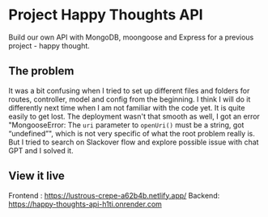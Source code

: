 # Project Happy Thoughts API

Build our own API with MongoDB, moongoose and Express for a previous project - happy thought.

## The problem

It was a bit confusing when I tried to set up different files and folders for routes, controller, model and config from the beginning. I think I will do it differently next time when I am not familiar with the code yet. It is quite easily to get lost.
The deployment wasn't that smooth as well, I got an error "MongooseError: The `uri` parameter to `openUri()` must be a string, got “undefined”", which is not very specific of what the root problem really is. But I tried to search on Slackover flow and explore possible issue with chat GPT and I solved it.

## View it live

Frontend : https://lustrous-crepe-a62b4b.netlify.app/
Backend: https://happy-thoughts-api-h1ti.onrender.com
